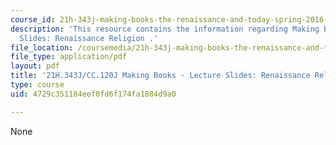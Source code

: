 ```yaml
---
course_id: 21h-343j-making-books-the-renaissance-and-today-spring-2016
description: 'This resource contains the information regarding Making Books - Lecture
  Slides: Renaissance Religion .'
file_location: /coursemedia/21h-343j-making-books-the-renaissance-and-today-spring-2016/4729c351184eef0fd6f174fa1884d9a0_MIT21H_343JS16_Carto.pdf
file_type: application/pdf
layout: pdf
title: '21H.343J/CC.120J Making Books - Lecture Slides: Renaissance Religion'
type: course
uid: 4729c351184eef0fd6f174fa1884d9a0

---
```

None